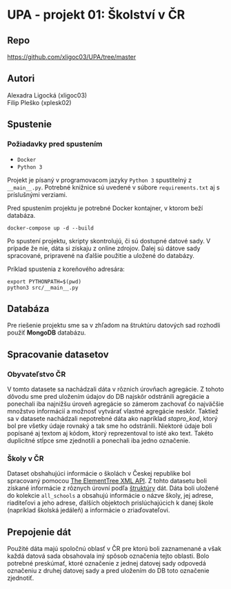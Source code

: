 # UPA - projekt 01: Školství v ČR
## Repo
https://github.com/xligoc03/UPA/tree/master

## Autori
Alexadra Ligocká (xligoc03)\
Filip Pleško (xplesk02)

## Spustenie

### Požiadavky pred spustením
- `Docker`
- `Python 3` 

Projekt je písaný v programovacom jazyky `Python 3` spustitelný z `__main__.py`. Potrebné knižnice sú uvedené v súbore `requirements.txt` aj s príslušnými verziami.

Pred spustením projektu je potrebné Docker kontajner, v ktorom beží databáza.

```shell 
docker-compose up -d --build
```

Po spustení projektu, skripty skontrolujú, či sú dostupné datové sady. V prípade že nie, dáta si získaju z online zdrojov. Ďalej sú dátove sady spracované, pripravené na ďalšie použitie a uložené do databázy.

Príklad spustenia z koreňového adresára: 
```shell
export PYTHONPATH=$(pwd)
python3 src/__main__.py 
```

## Databáza
Pre riešenie projektu sme sa v zhľadom na štruktúru datových sad rozhodli použiť **MongoDB** databázu.

## Spracovanie datasetov

### Obyvateľstvo ČR

V tomto datasete sa nachádzali dáta v rôznich úrovňach agregácie. Z tohoto dôvodu sme pred uložením údajov do DB najskôr odstránili agregácie a ponechali iba najnižšu úroveň agregácie so zámerom zachovať čo najväčšie množstvo informácií a možnosť vytvárať vlastné agregácie neskôr. Taktiež sa v datasete nachádzali nepotrebné dáta ako napríklad *stapro_kod*, ktorý bol pre všetky údaje rovnaký a tak sme ho odstránili. Niektoré údaje boli popísané aj textom aj kódom, ktorý reprezentoval to isté ako text. Takéto duplicitné stĺpce sme zjednotili a ponechali iba jedno označenie.

### Školy v ČR

Dataset obshahujúci informácie o školách v Českej republike bol spracovaný pomocou [The ElementTree XML API](https://docs.python.org/3.9/library/xml.etree.elementtree.html). Z tohto datasetu boli získané informácie z rôznych úrovní podľa [štruktúry](https://rejstriky.msmt.cz/opendata/metadata/PopisVetyVrejskol.txt) dát. Dáta boli uložené do kolekcie `all_schools` a obsahujú informácie o názve školy, jej adrese, riaditeľovi a jeho adrese, ďalších objektoch prislúchajúcich k danej škole (napríklad školská jedáleň) a informácie o zriaďovateľovi. 

## Prepojenie dát

Použité dáta majú spoločnú oblasť v ČR pre ktorú boli zaznamenané a však každá datová sada obsahovala iný spôsob označenia tejto oblasti. Bolo potrebné preskúmať, ktoré označenie z jednej datovej sady odpovedá označeniu z druhej datovej sady a pred uložením do DB toto označenie zjednotiť.
